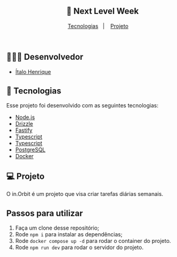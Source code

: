 <h2 align="center">
  🚀 Next Level Week
</h2>
<p align="center">

<p align="center">
  <a href="#rocket-tecnologias">Tecnologias</a>&nbsp;&nbsp;&nbsp;|&nbsp;&nbsp;&nbsp;
  <a href="#-projeto">Projeto</a>&nbsp;&nbsp;&nbsp;&nbsp;&nbsp;&nbsp;
</p>

<br>

## 👨🏼‍💻 Desenvolvedor 

- [Ítalo Henrique](https://www.linkedin.com/in/italo-tech/)

## :rocket: Tecnologias

Esse projeto foi desenvolvido com as seguintes tecnologias:

- [Node.js](https://nodejs.org/en/)
- [Drizzle](https://orm.drizzle.team/)
- [Fastify](https://fastify.dev/)
- [Typescript](https://www.typescriptlang.org/)
- [Typescript](https://www.typescriptlang.org/)
- [PostgreSQL](https://www.postgresql.org/)
- [Docker](https://www.docker.com/)

## 💻 Projeto

O in.Orbit é um projeto que visa criar tarefas diárias semanais.

## Passos para utilizar 
1. Faça um clone desse repositório;
2. Rode `npm i` para instalar as dependências;
4. Rode `docker compose up -d` para rodar o container do projeto.
5. Rode `npm run dev` para rodar o servidor do projeto.

